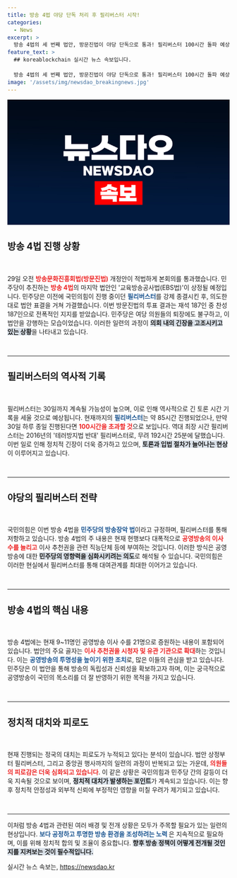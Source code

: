 ```yaml
---
title: 방송 4법 야당 단독 처리 후 필리버스터 시작!
categories:
  - News
excerpt: >
  방송 4법의 세 번째 법안, 방문진법이 야당 단독으로 통과! 필리버스터 100시간 돌파 예상 속 여야의 강대강 대치가 계속된다. 이 변화가 공영방송에 미칠 영향은? 지금 바로 클릭해 확인하세요!
feature_text: >
  ## koreablockchain 실시간 뉴스 속보입니다.

  방송 4법의 세 번째 법안, 방문진법이 야당 단독으로 통과! 필리버스터 100시간 돌파 예상 속 여야의 강대강 대치가 계속된다. 이 변화가 공영방송에 미칠 영향은? 지금 바로 클릭해 확인하세요!
image: '/assets/img/newsdao_breakingnews.jpg'
---
```


<p><img src="/assets/img/newsdao_breakingnews.jpg" alt="koreablockchain 속보" /></p>

<h2 data-ke-size="size26">방송 4법 진행 상황</h2>

<p data-ke-size="size16">&nbsp;</p>

<p data-ke-size="size16">29일 오전 <b><span style="color: #ee2323;">방송문화진흥회법(방문진법)</span></b> 개정안이 적법하게 본회의를 통과했습니다. 민주당이 추진하는 <b><span style="color: #ee2323;">방송 4법</span></b>의 마지막 법안인 '교육방송공사법(EBS법)'이 상정될 예정입니다. 민주당은 이전에 국민의힘이 진행 중이던 <b><span style="color: #1a5490;">필리버스터</span></b>를 강제 종결시킨 후, 의도한 대로 법안 표결을 거쳐 가결했습니다. 이번 방문진법의 투표 결과는 재석 187인 중 찬성 187인으로 전폭적인 지지를 받았습니다. 민주당은 여당 의원들의 퇴장에도 불구하고, 이 법안을 강행하는 모습이었습니다. 이러한 일련의 과정이 <b><span style="background-color: #21538527;">의회 내의 긴장을 고조시키고 있는 상황</span></b>을 나타내고 있습니다.</p>

<p data-ke-size="size16">&nbsp;</p>

<hr>

<h2 data-ke-size="size26">필리버스터의 역사적 기록</h2>

<p data-ke-size="size16">&nbsp;</p>

<p data-ke-size="size16">필리버스터는 30일까지 계속될 가능성이 높으며, 이로 인해 역사적으로 긴 토론 시간 기록을 세울 것으로 예상됩니다. 현재까지의 <b><span style="color: #1a5490;">필리버스터</span></b>는 약 85시간 진행되었으나, 만약 30일 하루 종일 진행된다면 <b><span style="color: #ee2323;">100시간을 초과할 것</span></b>으로 보입니다. 역대 최장 시간 필리버스터는 2016년의 '테러방지법 반대' 필리버스터로, 무려 192시간 25분에 달했습니다. 이번 일로 인해 정치적 긴장이 더욱 증가하고 있으며, <b><span style="background-color: #21538527;">토론과 입법 절차가 늘어나는 현상</span></b>이 이루어지고 있습니다.</p>

<p data-ke-size="size16">&nbsp;</p>

<hr>

<h2 data-ke-size="size26">야당의 필리버스터 전략</h2>

<p data-ke-size="size16">&nbsp;</p>

<p data-ke-size="size16">국민의힘은 이번 방송 4법을 <b><span style="color: #1a5490;">민주당의 방송장악 법</span></b>이라고 규정하며, 필리버스터를 통해 저항하고 있습니다. 방송 4법의 주 내용은 현재 현행보다 대폭적으로 <b><span style="color: #ee2323;">공영방송의 이사 수를 늘리고</span></b> 이사 추천권을 관련 직능단체 등에 부여하는 것입니다. 이러한 방식은 공영방송에 대한 <b><span style="background-color: #21538527;">민주당의 영향력을 심화시키려는 의도</span></b>로 해석될 수 있습니다. 국민의힘은 이러한 현실에서 필리버스터를 통해 대여관계를 최대한 이어가고 있습니다.</p>

<p data-ke-size="size16">&nbsp;</p>

<hr>

<h2 data-ke-size="size26">방송 4법의 핵심 내용</h2>

<p data-ke-size="size16">&nbsp;</p>

<p data-ke-size="size16">방송 4법에는 현재 9~11명인 공영방송 이사 수를 21명으로 증원하는 내용이 포함되어 있습니다. 법안의 주요 골자는 <b><span style="color: #ee2323;">이사 추천권을 시청자 및 유관 기관으로 확대</span></b>하는 것입니다. 이는 <b><span style="color: #1a5490;">공영방송의 투명성을 높이기 위한 조치</span></b>로, 많은 이들의 관심을 받고 있습니다. 민주당은 이 법안을 통해 방송의 독립성과 신뢰성을 확보하고자 하며, 이는 궁극적으로 공영방송이 국민의 목소리를 더 잘 반영하기 위한 목적을 가지고 있습니다.</p>

<p data-ke-size="size16">&nbsp;</p>

<hr>

<h2 data-ke-size="size26">정치적 대치와 피로도</h2>

<p data-ke-size="size16">&nbsp;</p>

<p data-ke-size="size16">현재 진행되는 정국의 대치는 피로도가 누적되고 있다는 분석이 있습니다. 법안 상정부터 필리버스터, 그리고 중앙권 행사까지의 일련의 과정이 반복되고 있는 가운데, <b><span style="color: #ee2323;"> 의원들의 피로감은 더욱 심화되고 있습니다</span></b>. 이 같은 상황은 국민의힘과 민주당 간의 갈등이 더욱 지속될 것으로 보이며, <b><span style="background-color: #21538527;">정치적 대치가 발생하는 포인트</span></b>가 계속되고 있습니다. 이는 향후 정치적 안정성과 외부적 신뢰에 부정적인 영향을 미칠 우려가 제기되고 있습니다.</p>

<p data-ke-size="size16">&nbsp;</p>

<hr>

<p data-ke-size="size16">이처럼 방송 4법과 관련된 여러 배경 및 전개 상황은 모두가 주목할 필요가 있는 일련의 현상입니다. <b><span style="color: #1a5490;">보다 공정하고 투명한 방송 환경을 조성하려는 노력 </span></b>은 지속적으로 필요하며, 이를 위해 정치적 합의 및 조율이 중요합니다. <b><span style="background-color: #21538527;">향후 방송 정책이 어떻게 전개될 것인지를 지켜보는 것이 필수적입니다.</span></b></p>
실시간 뉴스 속보는, <a href="https://newsdao.kr" rel="dofollow">https://newsdao.kr</a>


